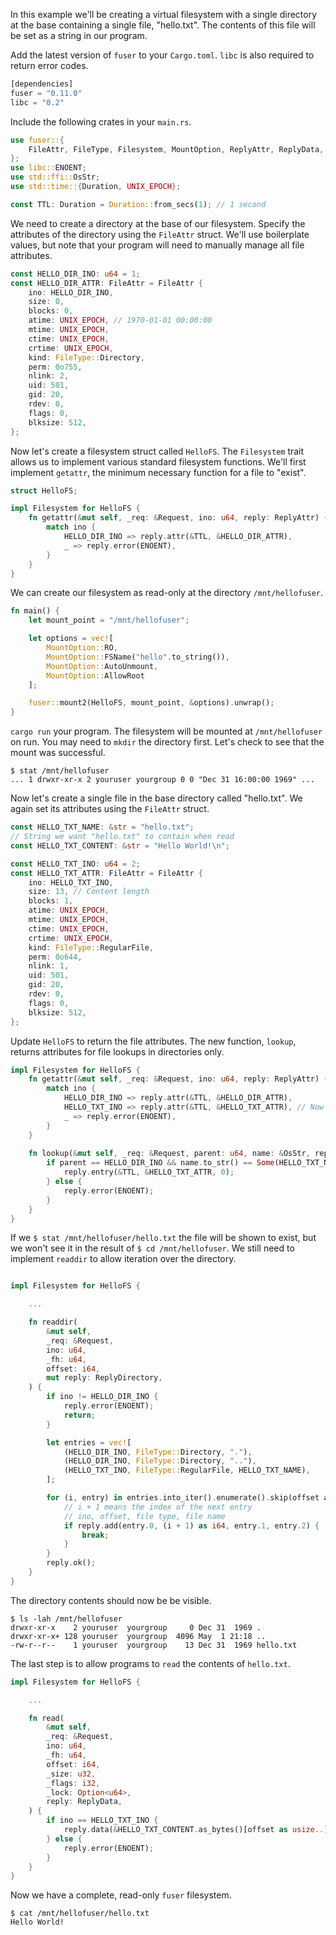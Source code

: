 In this example we'll be creating a virtual filesystem with a single directory at the base containing a single file, "hello.txt". The contents of this file will be set as a string in our program.

Add the latest version of `fuser` to your  `Cargo.toml`. `libc` is also required to return error codes.

```rs
[dependencies]
fuser = "0.11.0"
libc = "0.2"
```

Include the following crates in your `main.rs`.

```rs
use fuser::{
    FileAttr, FileType, Filesystem, MountOption, ReplyAttr, ReplyData, ReplyDirectory, ReplyEntry, Request,
};
use libc::ENOENT;
use std::ffi::OsStr;
use std::time::{Duration, UNIX_EPOCH};

const TTL: Duration = Duration::from_secs(1); // 1 second
```

We need to create a directory at the base of our filesystem. Specify the attributes of the directory using the `FileAttr` struct. We'll use boilerplate values, but note that your program will need to manually manage all file attributes.

```rs
const HELLO_DIR_INO: u64 = 1;
const HELLO_DIR_ATTR: FileAttr = FileAttr {
    ino: HELLO_DIR_INO,
    size: 0,
    blocks: 0,
    atime: UNIX_EPOCH, // 1970-01-01 00:00:00
    mtime: UNIX_EPOCH,
    ctime: UNIX_EPOCH,
    crtime: UNIX_EPOCH,
    kind: FileType::Directory,
    perm: 0o755,
    nlink: 2,
    uid: 501,
    gid: 20,
    rdev: 0,
    flags: 0,
    blksize: 512,
};
```

Now let's create a filesystem struct called `HelloFS`. The `Filesystem` trait allows us to implement various standard filesystem functions. We'll first implement `getattr`, the minimum necessary function for a file to "exist".

```rs
struct HelloFS;

impl Filesystem for HelloFS {
    fn getattr(&mut self, _req: &Request, ino: u64, reply: ReplyAttr) {
        match ino {
            HELLO_DIR_INO => reply.attr(&TTL, &HELLO_DIR_ATTR),
            _ => reply.error(ENOENT),
        }
    }
}
```

We can create our filesystem as read-only at the directory `/mnt/hellofuser`. 

```rs
fn main() {
    let mount_point = "/mnt/hellofuser";

    let options = vec![
        MountOption::RO, 
        MountOption::FSName("hello".to_string()),
        MountOption::AutoUnmount,
        MountOption::AllowRoot
    ];

    fuser::mount2(HelloFS, mount_point, &options).unwrap();
}
```

`cargo run` your program. The filesystem will be mounted at `/mnt/hellofuser` on run. You may need to `mkdir` the directory first. Let's check to see that the mount was successful.

```
$ stat /mnt/hellofuser
... 1 drwxr-xr-x 2 youruser yourgroup 0 0 "Dec 31 16:00:00 1969" ...
```

Now let's create a single file in the base directory called "hello.txt". We again set its attributes using the `FileAttr` struct.

```rs
const HELLO_TXT_NAME: &str = "hello.txt";
// String we want "hello.txt" to contain when read
const HELLO_TXT_CONTENT: &str = "Hello World!\n";

const HELLO_TXT_INO: u64 = 2;
const HELLO_TXT_ATTR: FileAttr = FileAttr {
    ino: HELLO_TXT_INO,
    size: 13, // Content length
    blocks: 1,
    atime: UNIX_EPOCH,
    mtime: UNIX_EPOCH,
    ctime: UNIX_EPOCH,
    crtime: UNIX_EPOCH,
    kind: FileType::RegularFile,
    perm: 0o644,
    nlink: 1,
    uid: 501,
    gid: 20,
    rdev: 0,
    flags: 0,
    blksize: 512,
};
```

Update `HelloFS` to return the file attributes. The new function, `lookup`, returns attributes for file lookups in directories only.

```rs
impl Filesystem for HelloFS {
    fn getattr(&mut self, _req: &Request, ino: u64, reply: ReplyAttr) {
        match ino {
            HELLO_DIR_INO => reply.attr(&TTL, &HELLO_DIR_ATTR),
            HELLO_TXT_INO => reply.attr(&TTL, &HELLO_TXT_ATTR), // Now return file attrs
            _ => reply.error(ENOENT),
        }
    }
    
    fn lookup(&mut self, _req: &Request, parent: u64, name: &OsStr, reply: ReplyEntry) {
        if parent == HELLO_DIR_INO && name.to_str() == Some(HELLO_TXT_NAME) {
            reply.entry(&TTL, &HELLO_TXT_ATTR, 0);
        } else {
            reply.error(ENOENT);
        }
    }
}
```

If we `$ stat /mnt/hellofuser/hello.txt` the file will be shown to exist, but we won't see it in the result of `$ cd /mnt/hellofuser`. We still need to implement `readdir` to allow iteration over the directory.

```rs

impl Filesystem for HelloFS {

    ...

    fn readdir(
        &mut self,
        _req: &Request,
        ino: u64,
        _fh: u64,
        offset: i64,
        mut reply: ReplyDirectory,
    ) {
        if ino != HELLO_DIR_INO {
            reply.error(ENOENT);
            return;
        }

        let entries = vec![
            (HELLO_DIR_INO, FileType::Directory, "."),
            (HELLO_DIR_INO, FileType::Directory, ".."),
            (HELLO_TXT_INO, FileType::RegularFile, HELLO_TXT_NAME),
        ];

        for (i, entry) in entries.into_iter().enumerate().skip(offset as usize) {
            // i + 1 means the index of the next entry
            // ino, offset, file type, file name
            if reply.add(entry.0, (i + 1) as i64, entry.1, entry.2) {
                break;
            }
        }
        reply.ok();
    }
}
```

The directory contents should now be be visible.

```
$ ls -lah /mnt/hellofuser
drwxr-xr-x    2 youruser  yourgroup     0 Dec 31  1969 .
drwxr-xr-x+ 128 youruser  yourgroup  4096 May  1 21:18 ..
-rw-r--r--    1 youruser  yourgroup    13 Dec 31  1969 hello.txt
```

The last step is to allow programs to `read` the contents of `hello.txt`.

```rs
impl Filesystem for HelloFS {

    ...

    fn read(
        &mut self,
        _req: &Request,
        ino: u64,
        _fh: u64,
        offset: i64,
        _size: u32,
        _flags: i32,
        _lock: Option<u64>,
        reply: ReplyData,
    ) {
        if ino == HELLO_TXT_INO {
            reply.data(&HELLO_TXT_CONTENT.as_bytes()[offset as usize..]);
        } else {
            reply.error(ENOENT);
        }
    }
}
```

Now we have a complete, read-only `fuser` filesystem.

```
$ cat /mnt/hellofuser/hello.txt
Hello World!
```
